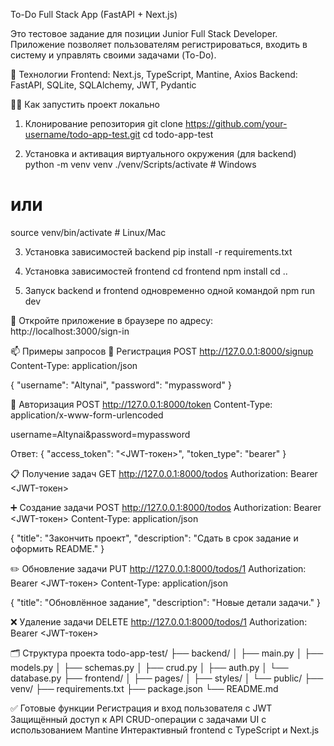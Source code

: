 To-Do Full Stack App (FastAPI + Next.js)

Это тестовое задание для позиции Junior Full Stack Developer. Приложение позволяет пользователям регистрироваться, входить в систему и управлять своими задачами (To-Do).

🚀 Технологии
Frontend: Next.js, TypeScript, Mantine, Axios
Backend: FastAPI, SQLite, SQLAlchemy, JWT, Pydantic

🧑‍💻 Как запустить проект локально
1. Клонирование репозитория
git clone https://github.com/your-username/todo-app-test.git
cd todo-app-test

2. Установка и активация виртуального окружения (для backend)
python -m venv venv
./venv/Scripts/activate    # Windows
# или
source venv/bin/activate  # Linux/Mac

3. Установка зависимостей backend
pip install -r requirements.txt

4. Установка зависимостей frontend
cd frontend
npm install
cd ..

5. Запуск backend и frontend одновременно одной командой
npm run dev

🔗 Откройте приложение в браузере по адресу:
http://localhost:3000/sign-in

📫 Примеры запросов
🔐 Регистрация
POST http://127.0.0.1:8000/signup
Content-Type: application/json

{
  "username": "Altynai",
  "password": "mypassword"
}

🔑 Авторизация
POST http://127.0.0.1:8000/token
Content-Type: application/x-www-form-urlencoded

username=Altynai&password=mypassword

Ответ:
{
  "access_token": "<JWT-токен>",
  "token_type": "bearer"
}

📋 Получение задач
GET http://127.0.0.1:8000/todos
Authorization: Bearer <JWT-токен>

➕ Создание задачи
POST http://127.0.0.1:8000/todos
Authorization: Bearer <JWT-токен>
Content-Type: application/json

{
  "title": "Закончить проект",
  "description": "Сдать в срок задание и оформить README."
}

✏️ Обновление задачи
PUT http://127.0.0.1:8000/todos/1
Authorization: Bearer <JWT-токен>
Content-Type: application/json

{
  "title": "Обновлённое задание",
  "description": "Новые детали задачи."
}

❌ Удаление задачи
DELETE http://127.0.0.1:8000/todos/1
Authorization: Bearer <JWT-токен>

🗂️ Структура проекта
todo-app-test/
├── backend/
│   ├── main.py
│   ├── models.py
│   ├── schemas.py
│   ├── crud.py
│   ├── auth.py
│   └── database.py
├── frontend/
│   ├── pages/
│   ├── styles/
│   └── public/
├── venv/
├── requirements.txt
├── package.json
└── README.md

✅ Готовые функции
Регистрация и вход пользователя с JWT
Защищённый доступ к API
CRUD-операции с задачами
UI с использованием Mantine
Интерактивный frontend с TypeScript и Next.js
